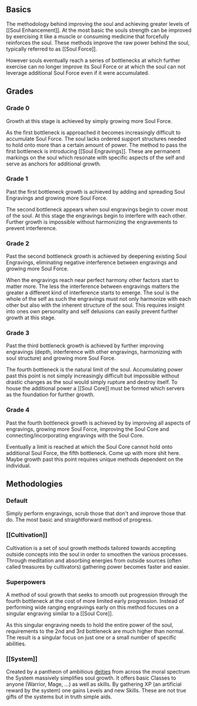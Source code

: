 ## Basics

The methodology behind improving the soul and achieving greater levels of [[Soul Enhancement]]. At the most basic the souls strength can be improved by exercising it like a muscle or consuming medicine that forcefully reinforces the soul. These methods improve the raw power behind the soul, typically referred to as [[Soul Force]]. 

However souls eventually reach a series of bottlenecks at which further exercise can no longer improve its Soul Force or at which the soul can not leverage additional Soul Force even if it were accumulated.

## Grades
### Grade 0

Growth at this stage is achieved by simply growing more Soul Force.

As the first bottleneck is approached it becomes increasingly difficult to accumulate Soul Force. The soul lacks ordered support structures needed to hold onto more than a certain amount of power. The method to pass the first bottleneck is introducing [[Soul Engravings]]. These are permanent markings on the soul which resonate with specific aspects of the self and serve as anchors for additional growth.

### Grade 1

Past the first bottleneck growth is achieved by adding and spreading Soul Engravings and growing more Soul Force.

The second bottleneck appears when soul engravings begin to cover most of the soul. At this stage the engravings begin to interfere with each other. Further growth is impossible without harmonizing the engravements to prevent interference.

### Grade 2

Past the second bottleneck growth is achieved by deepening existing Soul Engravings, eliminating negative interference between engravings and growing more Soul Force.

When the engravings reach near perfect harmony other factors start to matter more. The less the interference between engravings matters the greater a different kind of interference starts to emerge. The soul is the whole of the self as such the engravings must not only harmonize with each other but also with the inherent structure of the soul. This requires insight into ones own personality and self delusions can easily prevent further growth at this stage.

### Grade 3

Past the third bottleneck growth is achieved by further improving engravings (depth, interference with other engravings, harmonizing with soul structure) and growing more Soul Force.

The fourth bottleneck is the natural limit of the soul. Accumulating power past this point is not simply increasingly difficult but impossible without drastic changes as the soul would simply rupture and destroy itself. To house the additional power a [[Soul Core]] must be formed which servers as the foundation for further growth.

### Grade 4

Past the fourth bottleneck growth is achieved by by improving all aspects of engravings, growing more Soul Force, improving the Soul Core and connecting/incorporating engravings with the Soul Core.

Eventually a limit is reached at which the Soul Core cannot hold onto additional Soul Force, the fifth bottleneck. Come up with more shit here. Maybe growth past this point requires unique methods dependent on the individual. 

## Methodologies

### Default

Simply perform engravings, scrub those that don't and improve those that do. The most basic and straightforward method of progress.

### [[Cultivation]]

Cultivation is a set of soul growth methods tailored towards accepting outside concepts into the soul in order to smoothen the various processes. Through meditation and absorbing energies from outside sources (often called treasures by cultivators) gathering power becomes faster and easier.

### Superpowers

A method of soul growth that seeks to smooth out progression through the fourth bottleneck at the cost of more limited early progression. Instead of performing wide ranging engravings early on this method focuses on a singular engraving similar to a [[Soul Core]]. 

As this singular engraving needs to hold the entire power of the soul, requirements to the 2nd and 3rd bottleneck are much higher than normal. The result is a singular focus on just one or a small number of specific abilities.

### [[System]]

Created by a pantheon of ambitious [deities](Deity.md) from across the moral spectrum the System massively simplifies soul growth. It offers basic Classes to anyone (Warrior, Mage, ...) as well as skills. By gathering XP (an artificial reward by the system) one gains Levels and new Skills. These are not true gifts of the systems but in truth simple aids.